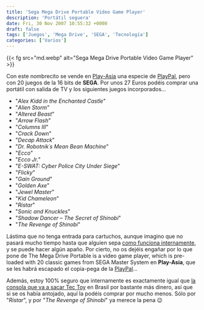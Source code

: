 ```yaml
---
title: 'Sega Mega Drive Portable Video Game Player'
description: 'Portátil seguera'
date: Fri, 30 Nov 2007 10:55:32 +0000
draft: false
tags: ['Juegos', 'Mega Drive', 'SEGA', 'Tecnología']
categories: ['Varios']
---
```


{{< fg src="md.webp" alt="Sega Mega Drive Portable Video Game Player" >}}

Con este nombrecito se vende en [Play-Asia](http://www.play-asia.com/SOap-23-83-rmr-71-d-49-en.html) una especie de [PlayPal](/playpal/), pero con 20 juegos de la 16 bits de **SEGA**. Por unos 27 Euros podéis comprar una portátil con salida de TV y los siguientes juegos incorporados...

*   "_Alex Kidd in the Enchanted Castle_"
*   "_Alien Storm_"
*   "_Altered Beast_"
*   "_Arrow Flash_"
*   "_Columns III_"
*   "_Crack Down_"
*   "_Decap Attack_"
*   "_Dr. Robotnik´s Mean Bean Machine_"
*   "_Ecco_"
*   "_Ecco Jr._"
*   "_E-SWAT: Cyber Police City Under Siege_"
*   "_Flicky_"
*   "_Gain Ground_"
*   "_Golden Axe_"
*   "_Jewel Master_"
*   "_Kid Chameleon_"
*   "_Ristar_"
*   "_Sonic and Knuckles_"
*   "_Shadow Dancer – The Secret of Shinobi_"
*   "_The Revenge of Shinobi_"

Lástima que no tenga entrada para cartuchos, aunque imagino que no pasará mucho tiempo hasta que alguien sepa [como funciona internamente](http://members.optusnet.com.au/eviltim/sega20in1/sega20in1.htm), y se puede hacer algún apaño. Por cierto, no os dejéis engañar por lo que pone de The Mega Drive Portable is a video game player, which is pre-loaded with 20 classic games from SEGA Master System en **Play-Asia**, que se les habrá escapado el copia-pega de la [PlayPal](http://www.play-asia.com/SOap-23-83-rmr-71-8y-49-en-15-playpal-84-j-70-1zp6.html)...

Además, estoy 100% seguro que internamente es exactamente igual que [la consola que va a sacar Tec Toy](http://www.tectoy.com.br/videogame/mdp/index.asp) en Brasil por bastante más dinero, así que si se os había antojado, aquí la podéis comprar por mucho menos. Sólo por "_Ristar_", y por "_The Revenge of Shinobi_" ya merece la pena :wink:
